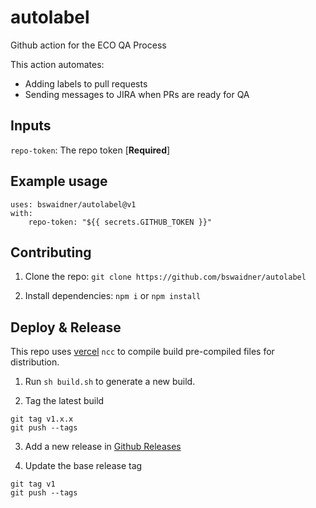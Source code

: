 # autolabel

Github action for the ECO QA Process

This action automates:
- Adding labels to pull requests
- Sending messages to JIRA when PRs are ready for QA

## Inputs
 
`repo-token`: The repo token [**Required**]

## Example usage

```
uses: bswaidner/autolabel@v1
with:
    repo-token: "${{ secrets.GITHUB_TOKEN }}"
```

## Contributing 

1. Clone the repo: `git clone https://github.com/bswaidner/autolabel`

2. Install dependencies:
`npm i` or `npm install`

## Deploy & Release

This repo uses [vercel](https://github.com/vercel/ncc) `ncc`  to compile build pre-compiled files for distribution.

1. Run `sh build.sh` to generate a new build.

2. Tag the latest build
```
git tag v1.x.x
git push --tags
```

3. Add a new release in [Github Releases](https://github.com/bswaidner/autolabel/releases)

4. Update the base release tag
```
git tag v1
git push --tags
```